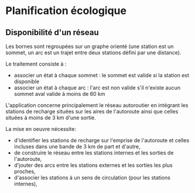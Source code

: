 # Planification écologique

## Disponibilité d'un réseau

Les bornes sont regroupées sur un graphe orienté (une station est un sommet, un arc est un trajet entre deux stations défini par une distance).

Le traitement consiste à :

- associer un état à chaque sommet : le sommet est valide si la station est disponible
- associer un état à chaque arc : l'arc est non valide s'il n'existe aucun sommet aval valide à moins de 60 km

L'application concerne principalement le réseau autoroutier en intégrant les stations de recharge situées sur les aires de l'autoroute ainsi que celles situées à moins de 3 km d'une sortie.

La mise en oeuvre nécessite:

- d'identifier les stations de recharge sur l'emprise de l'autoroute et celles incluses dans une bande de 3 km de part et d'autre,
- de construire le réseau entre les stations internes et les sorties de l'autoroute,
- d'jouter des arcs entre les stations externes et les sorties les plus proches,
- d'associer les stations à un sens de circulation (pour les stations internes),